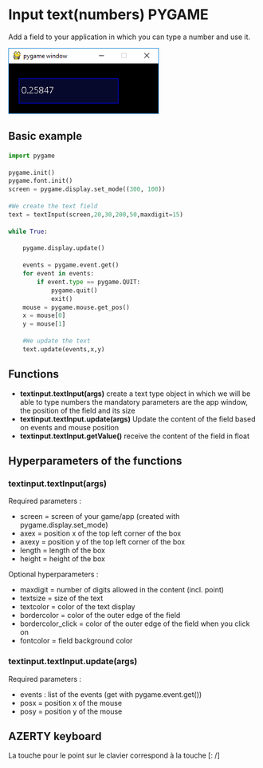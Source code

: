 # Input text(numbers) PYGAME

Add a field to your application in which you can type a number and use it.

![example](example.PNG)

## Basic example

```python
import pygame

pygame.init()
pygame.font.init()
screen = pygame.display.set_mode((300, 100))

#We create the text field
text = textInput(screen,20,30,200,50,maxdigit=15)

while True:

	pygame.display.update()

	events = pygame.event.get()
	for event in events:
		if event.type == pygame.QUIT:
			pygame.quit()
			exit()
	mouse = pygame.mouse.get_pos()
	x = mouse[0]
	y = mouse[1]

	#We update the text
	text.update(events,x,y)
```

## Functions

* __textinput.textInput(args)__
	create a text type object in which we will be able to type numbers
	the mandatory parameters are the app window, the position of the field and its size
* __textinput.textInput.update(args)__
	Update the content of the field based on events and mouse position
* __textinput.textInput.getValue()__
	receive the content of the field in float

## Hyperparameters of the functions

### textinput.textInput(args)

Required parameters : 
- screen = screen of your game/app (created with pygame.display.set_mode)
- axex = position x of the top left corner of the box
- axexy = position y of the top left corner of the box
- length = length of the box
- height = height of the box

Optional hyperparameters :
- maxdigit = number of digits allowed in the content (incl. point)
- textsize = size of the text
- textcolor = color of the text display
- bordercolor = color of the outer edge of the field
- bordercolor_click = color of the outer edge of the field when you click on
- fontcolor = field background color

### textinput.textInput.update(args)

Required parameters : 

- events : list of the events (get with pygame.event.get())
- posx = position x of the mouse
- posy = position y of the mouse

## AZERTY keyboard

La touche pour le point sur le clavier correspond à la touche [: /]

